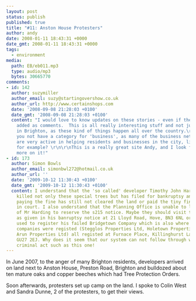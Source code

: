 ```yaml
---
layout: post
status: publish
published: true
title: "#11: Anston House Protesters"
author: andy
date: 2008-01-11 18:43:31 +0000
date_gmt: 2008-01-11 18:43:31 +0000
tags:
  - environment
media:
  path: EB/eb011.mp3
  type: audio/mp3
  bytes: 30665770
comments:
- id: 142
  author: suzymiller
  author_email: suzy@startingovershow.co.uk
  author_url: http://www.certainshops.com
  date: '2008-09-08 21:28:03 +0100'
  date_gmt: '2008-09-08 21:28:03 +0100'
  content: "I would love to know updates on these stories - even if they are just
    added as comments.  This is all really interesting stuff and not just to people
    in Brighton, as these kind of things happen all over the country.\r\n\r\nAnd can
    you not have a category for 'business', as many of the business networking groups
    are very active in helping residents and businesses in the city, like the FSB
    for example? \r\n\r\nThis is a really great site Andy, and I look forward to seeing
    more on it!"
- id: 173
  author: Simon Bowls
  author_email: simonbwl272@hotmail.co.uk
  author_url: ''
  date: '2009-10-12 11:30:43 +0100'
  date_gmt: '2009-10-12 11:30:43 +0100'
  content: I understand that the 'so called' developer Timothy John Harding who has
    killed not only these special trees but has filed for bankruptsy and has avoided
    paying the fine has still not cleared the land or paid the tiny fines impossed
    in court. I also understand that the Planning Office is unable to locate the whereabouts
    of Mr Harding to reserve the s215 notice. Maybe they should visit the address
    as given in his banruptsy notice at 21 Lloyd Road, Hove, BN3 6NL or the address
    used to register his failed Bridgetown Company which is also where other property
    companies were registed (Stegglos Properties Ltd, Holetown Properties Ltd &amp;
    Arun Properties Ltd) all registed at Furnace Place, Killinghurst Lane, Haselmere
    GU27 2EJ. Why does it seem that our system can not follow through with such a
    criminal act such as this one!
---
```

In June 2007, to the anger of many Brighton residents, developers arrived on 
land next to Anston House, Preston Road, Brighton and bulldozed about ten 
mature oaks and copper beeches which had Tree Protection Orders. 

Soon afterwards, protesters set up camp on the land. I spoke to Colin West and 
Sandra Dunne, 2 of the protesters, to get their views.
